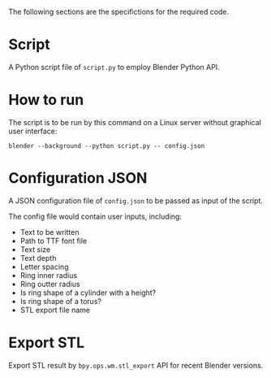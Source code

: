 The following sections are the specifictions for the required code.

# Script

A Python script file of `script.py` to employ Blender Python API.

# How to run

The script is to be run by this command on a Linux server without graphical user interface:

```
blender --background --python script.py -- config.json
```

# Configuration JSON

A JSON configuration file of `config.json` to be passed as input of the script.

The config file would contain user inputs, including:

* Text to be written
* Path to TTF font file
* Text size
* Text depth
* Letter spacing
* Ring inner radius
* Ring outter radius
* Is ring shape of a cylinder with a height?
* Is ring shape of a torus?
* STL export file name

# Export STL

Export STL result by `bpy.ops.wm.stl_export` API for recent Blender versions.

